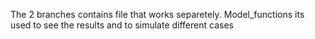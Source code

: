 The 2 branches contains file that works separetely. Model_functions its used to see the results and to simulate different cases
